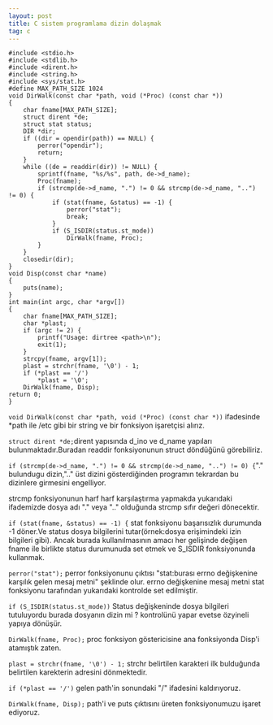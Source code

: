 ```yaml
---
layout: post
title: C sistem programlama dizin dolaşmak 
tag: c
---
```


	#include <stdio.h>
	#include <stdlib.h>
	#include <dirent.h>
	#include <string.h>
	#include <sys/stat.h>
	#define MAX_PATH_SIZE 1024
	void DirWalk(const char *path, void (*Proc) (const char *))
	{
		char fname[MAX_PATH_SIZE];
		struct dirent *de;
		struct stat status;
		DIR *dir;
		if ((dir = opendir(path)) == NULL) {
			perror("opendir");
			return;
		}
		while ((de = readdir(dir)) != NULL) {
			sprintf(fname, "%s/%s", path, de->d_name);
			Proc(fname);
			if (strcmp(de->d_name, ".") != 0 && strcmp(de->d_name, "..") != 0) {
				if (stat(fname, &status) == -1) {
					perror("stat");
					break;
				}
				if (S_ISDIR(status.st_mode))
					DirWalk(fname, Proc);
			}	
		}
		closedir(dir);
	}
	void Disp(const char *name)
	{
		puts(name);
	}
	int main(int argc, char *argv[])
	{
		char fname[MAX_PATH_SIZE];
		char *plast;
		if (argc != 2) {
			printf("Usage: dirtree <path>\n");
			exit(1);
		}
		strcpy(fname, argv[1]);
		plast = strchr(fname, '\0') - 1;
		if (*plast == '/')
			*plast = '\0';
		DirWalk(fname, Disp);
	return 0; 
	}
`void DirWalk(const char *path, void (*Proc) (const char *))` ifadesinde *path ile /etc gibi bir string ve bir fonksiyon işaretçisi alırız.

`struct dirent *de;`dirent yapısında d_ino ve d_name yapıları bulunmaktadır.Buradan readdir fonksiyonunun struct döndüğünü görebiliriz.

`if (strcmp(de->d_name, ".") != 0 && strcmp(de->d_name, "..") != 0) {`"." bulundugu dizin,".." üst dizini gösterdiğinden programın tekrardan bu dizinlere girmesini engelliyor.

strcmp fonksiyonunun harf harf karşılaştırma yapmakda yukarıdaki ifademizde dosya adı "." veya ".." olduğunda strcmp sıfır değeri dönecektir.

`if (stat(fname, &status) == -1) {` stat fonksiyonu başarısızlık durumunda -1 döner.Ve status dosya bilgilerini tutar(örnek:dosya erişimindeki izin bilgileri gibi).
Ancak burada kullanılmasının amacı her gelişinde değişen fname ile birlikte status durumunuda set etmek ve S_ISDIR fonksiyonunda kullanmak.

`perror("stat");` perror fonksiyonunu çıktısı "stat:burası errno değişkenine karşılık gelen mesaj metni" şeklinde olur.
errno değişkenine mesaj metni stat fonksiyonu tarafından yukarıdaki kontrolde set edilmiştir.

`if (S_ISDIR(status.st_mode))` Status değişkeninde dosya bilgileri tutuluyordu burada dosyanın dizin mi ? kontrolünü yapar evetse özyineli yapıya dönüşür.

`DirWalk(fname, Proc);` proc fonksiyon göstericisine ana fonksiyonda Disp'i atamıştık zaten.

`plast = strchr(fname, '\0') - 1;` strchr belirtilen karakteri ilk bulduğunda belirtilen karekterin adresini dönmektedir.

`if (*plast == '/')` gelen path'in sonundaki "/" ifadesini kaldırıyoruz.

`DirWalk(fname, Disp);` path'i ve puts çıktısını üreten fonksiyonumuzu işaret ediyoruz.